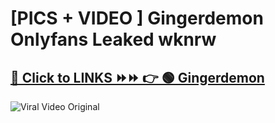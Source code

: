
 # [PICS + VIDEO ] Gingerdemon Onlyfans Leaked wknrw

## <h2><a href="https://clipsfans.com/Gingerdemon&ref=git">🔗 Click to LINKS ⏩⏩ 👉 🟢 Gingerdemon </a></h2>

<a href="https://clipsfans.com/Gingerdemon&ref=git" rel="nofollow" data-target="animated-image.originalLink"><img src="https://i.ibb.co.com/xMMVF88/686577567.gif" alt="Viral Video Original" style="max-width: 100%; display: inline-block;" data-target="animated-image.originalImage"></a>

